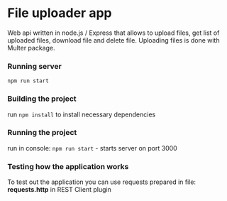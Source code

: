 # File uploader app 
Web api written in node.js / Express that allows to upload files, get list of uploaded files, download file and delete file.
Uploading files is done with Multer package.

### Running server 
`npm run start` 

### Building the project
run `npm install` to install necessary dependencies

### Running the project
run in console: `npm run start` - starts server on port 3000

### Testing how the application works
To test out the application you can use requests prepared in file: **requests.http** in REST Client plugin